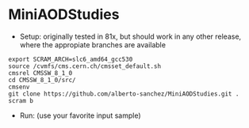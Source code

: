 # MiniAODStudies

* Setup: originally tested in 81x, but should work in any other release, where the appropiate branches are available

```
export SCRAM_ARCH=slc6_amd64_gcc530
source /cvmfs/cms.cern.ch/cmsset_default.sh
cmsrel CMSSW_8_1_0
cd CMSSW_8_1_0/src/
cmsenv
git clone https://github.com/alberto-sanchez/MiniAODStudies.git .
scram b
```

* Run: (use your favorite input sample)

